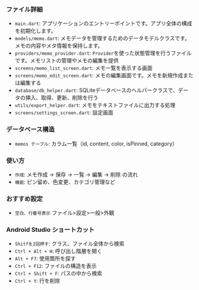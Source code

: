 ### ファイル詳細

- `main.dart`: アプリケーションのエントリーポイントです。アプリ全体の構成を初期化します。
- `models/memo.dart`: メモデータを管理するためのデータモデルクラスです。メモの内容やメタ情報を保持します。
- `providers/memo_provider.dart`: `Provider`を使った状態管理を行うファイルです。メモリストの管理やメモの編集を提供
- `screens/memo_list_screen.dart`: メモ一覧を表示する画面
- `screens/memo_edit_screen.dart`: メモの編集画面です。メモを新規作成または編集する
- `database/db_helper.dart`: SQLiteデータベースのヘルパークラスで、データの挿入、取得、更新、削除を行う
- `utils/export_helper.dart`: メモをテキストファイルに出力する処理
- `screens/settings_screen.dart`: 設定画面

### データベース構造
- `memos テーブル`: カラム一覧（id, content, color, isPinned, category）

### 使い方
- `作成`: メモ作成 → 保存 → 一覧 → 編集 → 削除 の流れ
- `機能`: ピン留め、色変更、カテゴリ管理など

### おすすめ設定
- `空白、行番号表示`
ファイル>設定>一般>外観


### Android Studio ショートカット
- `Shitfを2回押す`: クラス、ファイル全体から検索
- `Ctrl + Alt + H`: 呼び出し階層を開く
- `Alt + F7`: 使用箇所を探す
- `Ctrl + F12`: ファイルの構造を表示
- `Ctrl + Shift + F`: パスの中から検索
- `Ctrl + Y`: 行を削除
